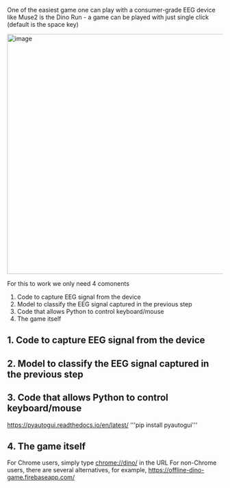 One of the easiest game one can play with a consumer-grade EEG device like Muse2 is the Dino Run - a game can be played with just single click (default is the space key) 

<img width="560" alt="image" src="https://github.com/edmund-code/muse-eeg/assets/52833150/6af61233-4d71-48ce-806c-fe1939246336">

For this to work we only need 4 comonents

1. Code to capture EEG signal from the device
2. Model to classify the EEG signal captured in the previous step
3. Code that allows Python to control keyboard/mouse
4. The game itself



## 1. Code to capture EEG signal from the device


## 2. Model to classify the EEG signal captured in the previous step


## 3. Code that allows Python to control keyboard/mouse
https://pyautogui.readthedocs.io/en/latest/
'''pip install pyautogui'''


## 4. The game itself
For Chrome users, simply type [chrome://dino/](chrome://dino/) in the URL
For non-Chrome users, there are several alternatives, for example, https://offline-dino-game.firebaseapp.com/
